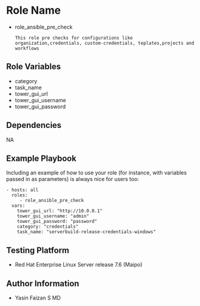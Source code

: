 Role Name
=========

- role_ansible_pre_check

      This role pre checks for configurations like organization,credentials, custom-credentials, teplates,projects and workflows

Role Variables
--------------

- category
- task_name
- tower_gui_url
- tower_gui_username
- tower_gui_password

Dependencies
------------

NA

Example Playbook
----------------

Including an example of how to use your role (for instance, with variables passed in as parameters) is always nice for users too:

    - hosts: all
      roles:
         - role_ansible_pre_check
      vars:
        tower_gui_url: "http://10.0.0.1"
        tower_gui_username: "admin"
        tower_gui_password: "password"
        category: "credentials"
        task_name: "serverbuild-release-credentials-windows"

Testing Platform
----------------

- Red Hat Enterprise Linux Server release 7.6 (Maipo)

Author Information
------------------

- Yasin Faizan S MD
